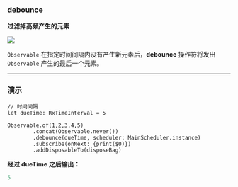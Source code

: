 ### debounce

**过滤掉高频产生的元素**

![](/assets/WhichOperator/Operators/debounce.png)

`Observable` 在指定时间间隔内没有产生新元素后，**debounce** 操作符将发出 `Observable` 产生的最后一个元素。

---

### 演示

```
// 时间间隔
let dueTime: RxTimeInterval = 5

Observable.of(1,2,3,4,5)
        .concat(Observable.never())
        .debounce(dueTime, scheduler: MainScheduler.instance)
        .subscribe(onNext: {print($0)})
        .addDisposableTo(disposeBag)
```

**经过 dueTime 之后输出：**
```swift
5
```
